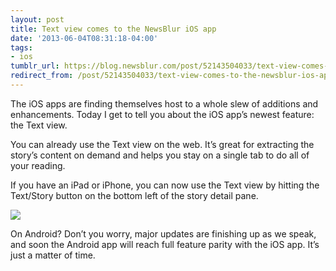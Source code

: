 ```yaml
---
layout: post
title: Text view comes to the NewsBlur iOS app
date: '2013-06-04T08:31:18-04:00'
tags:
- ios
tumblr_url: https://blog.newsblur.com/post/52143504033/text-view-comes-to-the-newsblur-ios-app
redirect_from: /post/52143504033/text-view-comes-to-the-newsblur-ios-app/
---
```

The iOS apps are finding themselves host to a whole slew of additions and enhancements. Today I get to tell you about the iOS app’s newest feature: the Text view.

You can already use the Text view on the web. It’s great for extracting the story’s content on demand and helps you stay on a single tab to do all of your reading.

If you have an iPad or iPhone, you can now use the Text view by hitting the Text/Story button on the bottom left of the story detail pane.

![](https://s3.amazonaws.com/static.newsblur.com/blog/ios_text_view.jpg)

On Android? Don’t you worry, major updates are finishing up as we speak, and soon the Android app will reach full feature parity with the iOS app. It’s just a matter of time.

